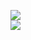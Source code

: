 [![](https://img.shields.io/badge/Made%20With-Github%20Spray-lightgrey.svg?style=for-the-badge&logo=github)](https://github.com/Annihil/github-spray#4892)  
[![](https://i.imgur.com/2DrTn0Z.gif)](https://github.com/Annihil/github-spray)